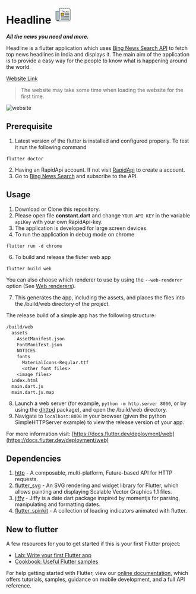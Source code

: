 # Headline <img src="https://github.com/Shyam16102001/Headline/blob/main/assets/images/icon.png" alt="Logo" width="50" >

**_All the news you need and more._**

Headline is a flutter application which uses [Bing News Search API](https://www.microsoft.com/en-us/bing/apis/bing-news-search-api) to fetch top news headlines in India and displays it.
The main aim of the application is to provide a easy way for the people to know what is happening around the world.

[Website Link](https://headline16102001.netlify.app/#/)

> The website may take some time when loading the website for the first time.

![website](https://user-images.githubusercontent.com/55325014/159108921-4f7b9ddd-a4a8-4401-8902-d0d57ec74950.png)

## Prerequisite

1. Latest version of the flutter is installed and configured properly.
   To test it run the following command

```
flutter doctor
```

2. Having an RapidApi account. If not visit [RapidApi](https://rapidapi.com/) to create a account.
3. Go to [Bing News Search](https://rapidapi.com/microsoft-azure-org-microsoft-cognitive-services/api/bing-news-search1/) and subscribe to the API.

## Usage

1. Download or Clone this repository.
2. Please open file **constant.dart** and change `YOUR API KEY` in the variable `apiKey` with your own RapidApi-key.
3. The application is developed for large screen devices.
4. To run the application in debug mode on chrome

```
flutter run -d chrome
```

6. To build and release the fluter web app

```
flutter build web
```

You can also choose which renderer to use by using the `--web-renderer` option (See [Web renderers](https://docs.flutter.dev/development/tools/web-renderers)).

7. This generates the app, including the assets, and places the files into the /build/web directory of the project.

The release build of a simple app has the following structure:

```
/build/web
  assets
    AssetManifest.json
    FontManifest.json
    NOTICES
    fonts
      MaterialIcons-Regular.ttf
      <other font files>
    <image files>
  index.html
  main.dart.js
  main.dart.js.map
```

8. Launch a web server (for example, `python -m http.server 8000`, or by using the [dhttpd](https://pub.dev/packages/dhttpd) package), and open the /build/web directory.
9. Navigate to `localhost:8000` in your browser (given the python SimpleHTTPServer example) to view the release version of your app.

For more information visit: [https://docs.flutter.dev/deployment/web](https://docs.flutter.dev/deployment/web)

## Dependencies

1. [http](https://pub.dev/packages/http) - A composable, multi-platform, Future-based API for HTTP requests.
2. [flutter_svg](https://pub.dev/packages/flutter_svg) - An SVG rendering and widget library for Flutter, which allows painting and displaying Scalable Vector Graphics 1.1 files.
3. [jiffy](https://pub.dev/packages/jiffy) - Jiffy is a date dart package inspired by momentjs for parsing, manipulating and formatting dates.
4. [flutter_spinkit](https://pub.dev/packages/flutter_spinkit) - A collection of loading indicators animated with flutter.

## New to flutter

A few resources for you to get started if this is your first Flutter project:

- [Lab: Write your first Flutter app](https://flutter.dev/docs/get-started/codelab)
- [Cookbook: Useful Flutter samples](https://flutter.dev/docs/cookbook)

For help getting started with Flutter, view our
[online documentation](https://flutter.dev/docs), which offers tutorials,
samples, guidance on mobile development, and a full API reference.
